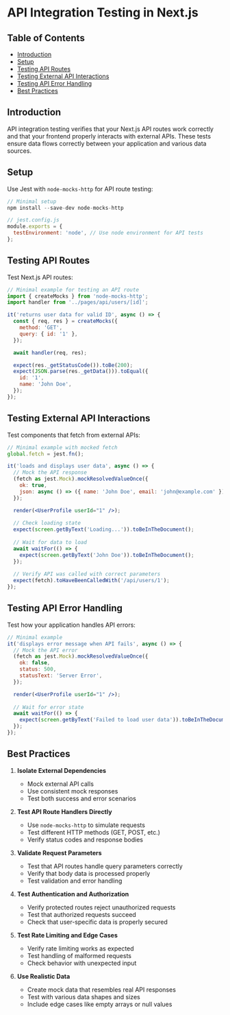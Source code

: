 # API Integration Testing in Next.js

## Table of Contents
- [Introduction](#introduction)
- [Setup](#setup)
- [Testing API Routes](#testing-api-routes)
- [Testing External API Interactions](#testing-external-api-interactions)
- [Testing API Error Handling](#testing-api-error-handling)
- [Best Practices](#best-practices)

## Introduction

API integration testing verifies that your Next.js API routes work correctly and that your frontend properly interacts with external APIs. These tests ensure data flows correctly between your application and various data sources.

## Setup

Use Jest with `node-mocks-http` for API route testing:

```js
// Minimal setup
npm install --save-dev node-mocks-http

// jest.config.js
module.exports = {
  testEnvironment: 'node', // Use node environment for API tests
};
```

## Testing API Routes

Test Next.js API routes:

```jsx
// Minimal example for testing an API route
import { createMocks } from 'node-mocks-http';
import handler from '../pages/api/users/[id]';

it('returns user data for valid ID', async () => {
  const { req, res } = createMocks({
    method: 'GET',
    query: { id: '1' },
  });

  await handler(req, res);

  expect(res._getStatusCode()).toBe(200);
  expect(JSON.parse(res._getData())).toEqual({
    id: '1',
    name: 'John Doe',
  });
});
```

## Testing External API Interactions

Test components that fetch from external APIs:

```jsx
// Minimal example with mocked fetch
global.fetch = jest.fn();

it('loads and displays user data', async () => {
  // Mock the API response
  (fetch as jest.Mock).mockResolvedValueOnce({
    ok: true,
    json: async () => ({ name: 'John Doe', email: 'john@example.com' }),
  });

  render(<UserProfile userId="1" />);
  
  // Check loading state
  expect(screen.getByText('Loading...')).toBeInTheDocument();
  
  // Wait for data to load
  await waitFor(() => {
    expect(screen.getByText('John Doe')).toBeInTheDocument();
  });
  
  // Verify API was called with correct parameters
  expect(fetch).toHaveBeenCalledWith('/api/users/1');
});
```

## Testing API Error Handling

Test how your application handles API errors:

```jsx
// Minimal example
it('displays error message when API fails', async () => {
  // Mock the API error
  (fetch as jest.Mock).mockResolvedValueOnce({
    ok: false,
    status: 500,
    statusText: 'Server Error',
  });

  render(<UserProfile userId="1" />);
  
  // Wait for error state
  await waitFor(() => {
    expect(screen.getByText('Failed to load user data')).toBeInTheDocument();
  });
});
```

## Best Practices

1. **Isolate External Dependencies**
   - Mock external API calls
   - Use consistent mock responses
   - Test both success and error scenarios

2. **Test API Route Handlers Directly**
   - Use `node-mocks-http` to simulate requests
   - Test different HTTP methods (GET, POST, etc.)
   - Verify status codes and response bodies

3. **Validate Request Parameters**
   - Test that API routes handle query parameters correctly
   - Verify that body data is processed properly
   - Test validation and error handling

4. **Test Authentication and Authorization**
   - Verify protected routes reject unauthorized requests
   - Test that authorized requests succeed
   - Check that user-specific data is properly secured

5. **Test Rate Limiting and Edge Cases**
   - Verify rate limiting works as expected
   - Test handling of malformed requests
   - Check behavior with unexpected input

6. **Use Realistic Data**
   - Create mock data that resembles real API responses
   - Test with various data shapes and sizes
   - Include edge cases like empty arrays or null values